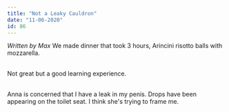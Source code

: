 ```yaml
---
title: "Not a Leaky Cauldron"
date: "11-06-2020"
id: 86
---
```

*Written by Max*
We made dinner that took 3 hours, Arincini risotto balls with mozzarella.<br><br>

Not great but a good learning experience.<br><br>

Anna is concerned that I have a leak in my penis. Drops have been appearing on the toilet seat. I think she's trying to frame me.